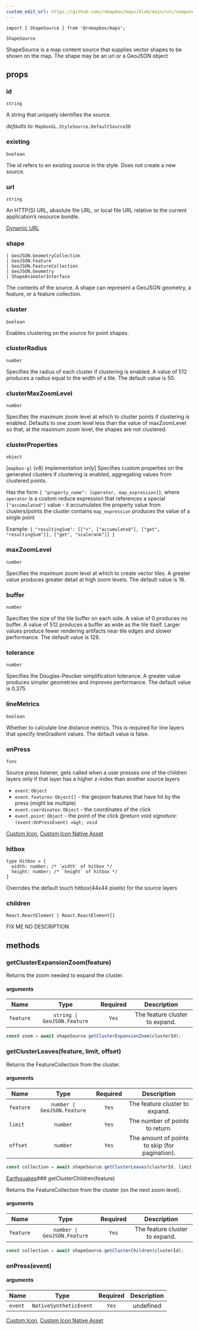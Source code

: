 ```yaml
---
custom_edit_url: https://github.com/rnmapbox/maps/blob/main/src/components/ShapeSource.tsx
---
```


  

```tsx
import { ShapeSource } from '@rnmapbox/maps';

ShapeSource

```
ShapeSource is a map content source that supplies vector shapes to be shown on the map.
The shape may be an url or a GeoJSON object

## props

  
### id

```tsx
string
```
A string that uniquely identifies the source.

  _defaults to:_ `MapboxGL.StyleSource.DefaultSourceID`

  
### existing

```tsx
boolean
```
The id refers to en existing source in the style. Does not create a new source.


  
### url

```tsx
string
```
An HTTP(S) URL, absolute file URL, or local file URL relative to the current application’s resource bundle.

[Dynamic URL](../examples/Map/DynamicUrl)
  
### shape

```tsx
| GeoJSON.GeometryCollection
| GeoJSON.Feature
| GeoJSON.FeatureCollection
| GeoJSON.Geometry
| ShapeAnimatorInterface
```
The contents of the source. A shape can represent a GeoJSON geometry, a feature, or a feature collection.


  
### cluster

```tsx
boolean
```
Enables clustering on the source for point shapes.


  
### clusterRadius

```tsx
number
```
Specifies the radius of each cluster if clustering is enabled.
A value of 512 produces a radius equal to the width of a tile.
The default value is 50.


  
### clusterMaxZoomLevel

```tsx
number
```
Specifies the maximum zoom level at which to cluster points if clustering is enabled.
Defaults to one zoom level less than the value of maxZoomLevel so that, at the maximum zoom level,
the shapes are not clustered.


  
### clusterProperties

```tsx
object
```
[`mapbox-gl` (v8) implementation only]
Specifies custom properties on the generated clusters if clustering
is enabled, aggregating values from clustered points.

Has the form `{ "property_name": [operator, map_expression]}`, where
 `operator` is a custom reduce expression that references a special `["accumulated"]` value -
  it accumulates the property value from clusters/points the cluster contains
 `map_expression` produces the value of a single point

Example: `{ "resultingSum": [["+", ["accumulated"], ["get", "resultingSum"]], ["get", "scalerank"]] }`


  
### maxZoomLevel

```tsx
number
```
Specifies the maximum zoom level at which to create vector tiles.
A greater value produces greater detail at high zoom levels.
The default value is 18.


  
### buffer

```tsx
number
```
Specifies the size of the tile buffer on each side.
A value of 0 produces no buffer. A value of 512 produces a buffer as wide as the tile itself.
Larger values produce fewer rendering artifacts near tile edges and slower performance.
The default value is 128.


  
### tolerance

```tsx
number
```
Specifies the Douglas-Peucker simplification tolerance.
A greater value produces simpler geometries and improves performance.
The default value is 0.375.


  
### lineMetrics

```tsx
boolean
```
Whether to calculate line distance metrics.
This is required for line layers that specify lineGradient values.
The default value is false.


  
### onPress

```tsx
func
```
Source press listener, gets called when a user presses one of the children layers only
if that layer has a higher z-index than another source layers

- `event`: `Object` 
- `event.features`: `Object[]`  - the geojson features that have hit by the press (might be multiple)
- `event.coordinates`: `Object`  - the coordinates of the click
- `event.point`: `Object`  - the point of the click
@return void
*signature:*`(event:OnPressEvent) =&gt; void`

[Custom Icon](../examples/SymbolCircleLayer/CustomIcon), [Custom Icon Native Asset](../examples/SymbolCircleLayer/CustomIconNativeAsset)
  
### hitbox

```tsx
type Hitbox = {
  width: number; /* `width` of hitbox */
  height: number; /* `height` of hitbox */
}
```
Overrides the default touch hitbox(44x44 pixels) for the source layers


  
### children

```tsx
React.ReactElement | React.ReactElement[]
```
FIX ME NO DESCRIPTION


  





## methods
### getClusterExpansionZoom(feature)

Returns the zoom needed to expand the cluster.

#### arguments
| Name | Type | Required | Description  |
| ---- | :--: | :------: | :----------: |
| `feature` | `string \| GeoJSON.Feature` | `Yes` | The feature cluster to expand. |



```javascript
const zoom = await shapeSource.getClusterExpansionZoom(clusterId);
```


### getClusterLeaves(feature, limit, offset)

Returns the FeatureCollection from the cluster.

#### arguments
| Name | Type | Required | Description  |
| ---- | :--: | :------: | :----------: |
| `feature` | `number \| GeoJSON.Feature` | `Yes` | The feature cluster to expand. |
| `limit` | `number` | `Yes` | The number of points to return. |
| `offset` | `number` | `Yes` | The amount of points to skip (for pagination). |



```javascript
const collection = await shapeSource.getClusterLeaves(clusterId, limit, offset);
```


[Earthquakes](../examples/SymbolCircleLayer/Earthquakes)### getClusterChildren(feature)

Returns the FeatureCollection from the cluster (on the next zoom level).

#### arguments
| Name | Type | Required | Description  |
| ---- | :--: | :------: | :----------: |
| `feature` | `number \| GeoJSON.Feature` | `Yes` | The feature cluster to expand. |



```javascript
const collection = await shapeSource.getClusterChildren(clusterId);
```


### onPress(event)



#### arguments
| Name | Type | Required | Description  |
| ---- | :--: | :------: | :----------: |
| `event` | `NativeSyntheticEvent` | `Yes` | undefined |


[Custom Icon](../examples/SymbolCircleLayer/CustomIcon), [Custom Icon Native Asset](../examples/SymbolCircleLayer/CustomIconNativeAsset)
